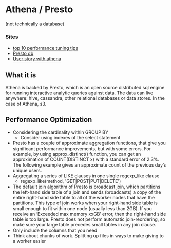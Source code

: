 Athena / Presto
======
(not technically a database)


### Sites
- [top 10 performance tuning tips](https://aws.amazon.com/blogs/big-data/top-10-performance-tuning-tips-for-amazon-athena/)
- [Presto db](http://prestodb.github.io/)
- [User story with athena](https://livefreeordichotomize.com/2019/06/04/using_awk_and_r_to_parse_25tb/)

## What it is
Athena is backed by Presto, which is an open source distributed sql engine for running interactive analytic queries against data. The data can live anywhere: hive, cassandra, other relational databases or data stores. In the case of Athena, s3.

## Performance Optimization
- Considering the cardinality within GROUP BY
  - Consider using indexes of the select statement
- Presto has a couple of approximate aggregation functions, that give you significant performance improvements, but with some errors. For example, by using approx_distinct() function, you can get an approximation of COUNT(DISTINCT x) with a standard error of 2.3%. The following example gives an approximate count of the previous day’s unique users.
- Aggregating a series of LIKE clauses in one single regexp_like clause
  -  regexp_like(method, 'GET|POST|PUT|DELETE')
- The default join algorithm of Presto is broadcast join, which partitions the left-hand side table of a join and sends (broadcasts) a copy of the entire right-hand side table to all of the worker nodes that have the partitions. This type of join works when your right-hand side table is small enough to fit within one node (usually less than 2GB). If you receive an ‘Exceeded max memory xxGB’ error, then the right-hand side table is too large. Presto does not perform automatic join-reordering, so make sure your large table precedes small tables in any join clause.
- Only include the columns that you need
- Think about chunks of work. Splitting up files in ways to make giving to a worker easier

